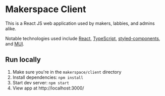 # Makerspace Client

This is a React JS web application used by makers, labbies, and admins alike.

Notable technologies used include [React](https://reactjs.org/), [TypeScript](https://www.typescriptlang.org/), [styled-components](https://styled-components.com/), and [MUI](https://mui.com/getting-started/usage/).

## Run locally

1. Make sure you're in the `makerspace/client` directory
1. Install dependencies: `npm install`
1. Start dev server: `npm start`
1. View app at http://localhost:3000/
